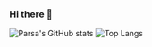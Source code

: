 ### Hi there 👋

![Parsa's GitHub stats](https://github-readme-stats.vercel.app/api?username=parsa-mostafaie&show_icons=true&theme=transparent)
![Top Langs](https://github-readme-stats.vercel.app/api/top-langs/?username=parsa-mostafaie&layout=compact) 

<!--
**parsa-mostafaie/parsa-mostafaie** is a ✨ _special_ ✨ repository because its `README.md` (this file) appears on your GitHub profile.

Here are some ideas to get you started:

- 🔭 I’m currently working on ...
- 🌱 I’m currently learning ...
- 👯 I’m looking to collaborate on ...
- 🤔 I’m looking for help with ...
- 💬 Ask me about ...
- 📫 How to reach me: ...
- 😄 Pronouns: ...
- ⚡ Fun fact: ...
-->
